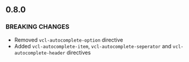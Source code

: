 ## 0.8.0

### BREAKING CHANGES

- Removed `vcl-autocomplete-option` directive
- Added `vcl-autocomplete-item`, `vcl-autocomplete-seperator` and `vcl-autocomplete-header` directives
